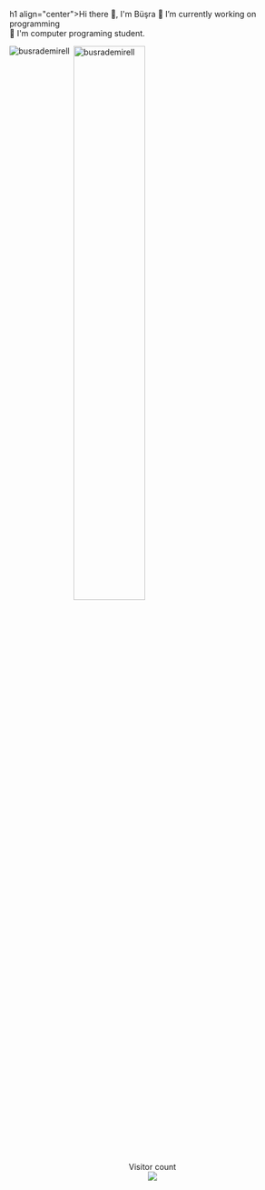 h1 align="center">Hi there 👋, I'm Büşra </h1>
🔭 I’m currently working on programming <br>
🤖 I'm computer programing student.




<p><img align="left" src="https://github-readme-stats.vercel.app/api/top-langs?username=busrademirell&show_icons=true&theme=radical&locale=en&layout=compact" alt="busrademirell" /></p>


<p>&nbsp;<img align="center" src="https://github-readme-stats.vercel.app/api?username=busrademirell&show_icons=true&theme=dark&locale=en" alt="busrademirell" width="50%" /></p>

<p align="center"> 
  Visitor count<br>
  
  <img src="https://profile-counter.glitch.me/busrademirell/count.svg" />
</p>
